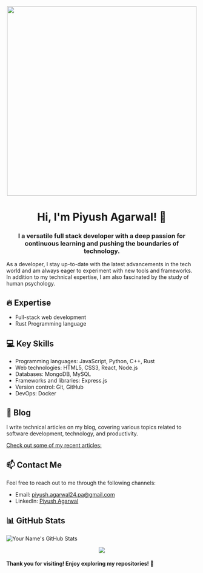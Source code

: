 <div align="center">
<img width="500"  src="https://images.unsplash.com/photo-1531297484001-80022131f5a1?ixlib=rb-4.0.3&ixid=M3wxMjA3fDB8MHxzZWFyY2h8NHx8dGVjaG5vbG9neXxlbnwwfHwwfHx8MA%3D%3D&w=1000&q=80">
<h1 align="center">Hi, I'm Piyush Agarwal! 👋</h1>
<h3 align="center">I a versatile full stack developer with a deep passion for continuous learning and pushing the boundaries of technology.</h3>
</div>

As a developer, I stay up-to-date with the latest advancements in the tech world and am always eager to experiment with new tools and frameworks. In addition to my technical expertise, I am also fascinated by the study of human psychology.

<!-- Your Areas of Expertise -->
## 🔥 Expertise

- Full-stack web development
- Rust Programming language

<!-- Your Key Skills -->
## 💻 Key Skills

- Programming languages: JavaScript, Python, C++, Rust
- Web technologies: HTML5, CSS3, React, Node.js
- Databases: MongoDB, MySQL
- Frameworks and libraries: Express.js
- Version control: Git, GitHub
- DevOps: Docker

<!-- Your Blog -->
## 📝 Blog

I write technical articles on my blog, covering various topics related to software development, technology, and productivity.

[Check out some of my recent articles:](https://piyushagarwal.hashnode.dev)

<!-- Your Contact Information -->
## 📫 Contact Me

Feel free to reach out to me through the following channels:

- Email: piyush.agarwal24.pa@gmail.com
- LinkedIn: [Piyush Agarwal](https://www.linkedin.com/in/piyush-agarwal-4abab2221/)

<!-- Your Stats -->
## 📊 GitHub Stats

![Your Name's GitHub Stats](https://github-readme-stats.vercel.app/api?username=piyushhagarwal&show_icons=true&theme=radical)

<div align="center">
  <img src="https://profile-counter.glitch.me/piyushhagarwal/count.svg?"  />
</div>

<!-- Footer -->
#### Thank you for visiting! Enjoy exploring my repositories! 🚀
